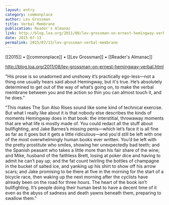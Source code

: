 ```yaml
---
layout: entry
category: commonplace
author: Lev Grossman
title: Verbal Membrane
publication: Reader's Almanac
link: http://blog.loa.org/2011/08/lev-grossman-on-ernest-hemingway-verbal.html
date: 2015-07-13
permalink: 2015/07/13/lev-grossman-verbal-membrane
---
```


[[2015]] • [[commonplace]] • [[Lev Grossman]] • [[Reader's Almanac]] 

http://blog.loa.org/2011/08/lev-grossman-on-ernest-hemingway-verbal.html

"His prose is so unadorned and unshowy it’s practically ego-less—not a thing one usually hears said about Hemingway, but it's true. He’s absolutely determined to get out of the way of what’s going on, to make the verbal membrane between you and the action so thin you can almost touch it, and he does."
 
"This makes The Sun Also Rises sound like some kind of technical exercise. But what I really like about it is that nobody else describes the kinds of moments Hemingway does in that book: the interstitial, throwaway moments that are what life is mostly made of. You could redact all the stuff about bullfighting, and Jake Barnes’s missing penis—which let’s face it is all fine as far as it goes but it gets a little ridiculous—and you'd still be left with one of the most overwhelmingly human books ever written. You’d be left with the pretty prostitute who smiles, showing her unexpectedly bad teeth; and the Spanish peasant who takes a little more than his fair share of the wine; and Mike, husband of the faithless Brett, losing at poker dice and having to admit he can’t pay up; and the fat count twirling the bottles of champagne in the bucket of salted ice, and yanking up his shirt to show off his arrow scars; and Jake promising to be there at five in the morning for the start of a bicycle race, then waking up the next morning after the cyclists have already been on the road for three hours. The heart of the book isn’t bullfighting. It’s people doing their human best to have a decent time of it even as the abyss of sadness and death yawns beneath them, preparing to swallow them."
